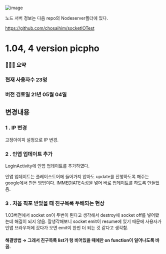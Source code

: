 
![image](https://user-images.githubusercontent.com/47134564/115210597-b6fa5900-a139-11eb-9722-ed0573457f71.png)


노드 서버 정보는 다음 repo의 Nodeserver폴더에 있다.

https://github.com/chosaihim/socketIOTest

# 1.04, 4 version picpho

  

### 💁🏻‍♂️ 요약

### 현재 사용자수 23명
### 버전 검토일 21년 05월 04일

  
## 변경내용

### 1 . IP 변경

  

고정아이피 설정으로 IP 변경.

  

### 2 . 인앱 업데이트 추가

  

LoginActivity에 인앱 업데이트를 추가하였다.

  

인앱 업데이트는 플레이스토어에 들어가지 않아도 update를 진행하도록 해주는 google에서 만든 방법이다. IMMEDIATE속성을 넣어 바로 업데이트를 하도록 만들었음.

  

### 3 . 처음 픽포 받았을 때 친구목록 두배되는 현상

1.03버전에서 socket on이 두번이 된다고 생각해서 destroy에 socket off를 넣어봤는데 해결이 되지 않음. 잘생각해보니 socket emit이 resume에 있기 때문에 사용자가 인앱 브라우저에 갔다가 오면 emit이 한번 더 되는 것 같다고 생각함.

  

####  해결방법 → 그래서 친구목록 list가 텅 비어있을 때에만 on function이 일어나도록 바꿈.
